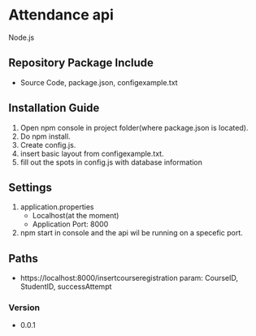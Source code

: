 # Attendance api
Node.js

## Repository Package Include
* Source Code, package.json, configexample.txt

## Installation Guide
1. Open npm console in project folder(where package.json is located).
2. Do npm install.
3. Create config.js.
4. insert basic layout from configexample.txt.
5. fill out the spots in config.js with database information

## Settings
1. application.properties
    * Localhost(at the moment)
    * Application Port: 8000
2. npm start in console and the api wil be running on a specefic port.

## Paths
* https://localhost:8000/insertcourseregistration
param: CourseID, StudentID, successAttempt

### Version
- 0.0.1
